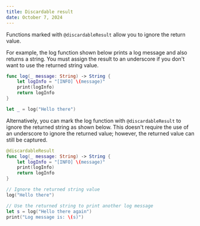 ```yaml
---
title: Discardable result
date: October 7, 2024
---
```


Functions marked with `@discardableResult` allow you to ignore the return value.

For example, the log function shown below prints a log message and also returns a string. You must assign the result to an underscore if you don't want to use the returned string value.

```swift
func log(_ message: String) -> String {
    let logInfo = "[INFO] \(message)"
    print(logInfo)
    return logInfo
}

let _ = log("Hello there")
```

Alternatively, you can mark the log function with `@discardableResult` to ignore the returned string as shown below. This doesn't require the use of an underscore to ignore the returned value; however, the returned value can still be captured.

```swift
@discardableResult
func log(_ message: String) -> String {
    let logInfo = "[INFO] \(message)"
    print(logInfo)
    return logInfo
}

// Ignore the returned string value
log("Hello there")

// Use the returned string to print another log message
let s = log("Hello there again")
print("Log message is: \(s)")
```
